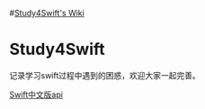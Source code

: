#[Study4Swift's Wiki](https://github.com/ostea/Study4Swift/wiki)

# Study4Swift
记录学习swift过程中遇到的困惑，欢迎大家一起完善。

[Swift中文版api](https://numbbbbb.gitbooks.io/-the-swift-programming-language-/content/chapter2/11_Methods.html)
